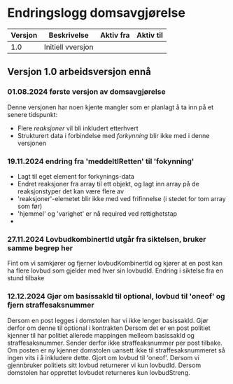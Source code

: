 # Endringslogg domsavgjørelse

| Versjon | Beskrivelse       | Aktiv fra  | Aktiv til |
|---------|-------------------|------------|----------|
| 1.0     | Initiell vversjon |            ||

## Versjon 1.0 arbeidsversjon ennå
### 01.08.2024 første versjon av domsavgjørelse
Denne versjonen har noen kjente mangler som er planlagt å ta inn på et senere tidspunkt:
* Flere _reaksjoner_ vil bli inkludert etterhvert
* Strukturert data i forbindelse med _forkynning_ blir ikke med i denne versjonen

### 19.11.2024 endring fra 'meddeltIRetten' til 'fokynning'
* Lagt til eget element for forkynings-data
* Endret reaksjoner fra array til ett objekt, og lagt inn array på de reaksjonstyper det kan være flere av
* 'reaksjoner'-elemetet blir ikke med ved frifinnelse (i stedet for tom array som før)
* 'hjemmel' og 'varighet' er nå required ved rettighetstap
* 
### 27.11.2024 LovbudkombinertId utgår fra siktelsen, bruker samme begrep her
Fint om vi samkjører og fjerner lovbudKombinertId og kjører at en post kan ha flere lovbud som gjelder med hver sin lovbudId.
Endring i siktelse fra en stund tilbake

### 12.12.2024 Gjør om basissakId til optional, lovbud til 'oneof' og fjern straffesaksnummer
Dersom en post legges i domstolen har vi ikke lenger basissakId. Gjør derfor om denne til optional i kontrakten
Dersom det er en post politiet kjenner til har politiet allerede mappingen melleom basissakId og straffesaksnummer. Sender derfor ikke straffeaksnummer per post tilbake.
    Om posten er ny kjenner domstolen uansett ikke til straffesaksnummeret så ingen vits i å inkludere dette.
Gjort om lovbud til 'oneof'. Dersom vi gjennbruker politiets sitt lovbud returnerer vi kun lovbudId. Dersom domstolen har opprettet lovbudet returneres kun lovbudStreng. 